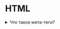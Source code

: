 # HTML

<details>
    <summary>Что такое мета-теги?</summary>
     
    Мета-теги - это специфльный элемент на странице находящийся в теге <head>, 
    через который браузер и поисковые машины считывают информацию о сайте.
    Их основная задача заключается в том, 
    чтобы кратко описывать содержимое страниц поисковым системам.

* \<meta> - элемент для описания метаданных.
</details>